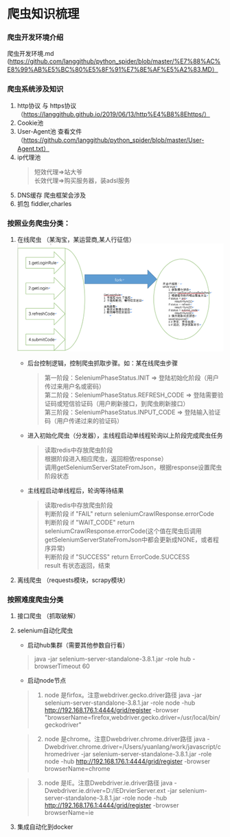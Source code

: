 
# 爬虫知识梳理

### 爬虫开发环境介绍 
爬虫开发环境.md (https://github.com/langgithub/python_spider/blob/master/%E7%88%AC%E8%99%AB%E5%BC%80%E5%8F%91%E7%8E%AF%E5%A2%83.MD）

### 爬虫系统涉及知识
1. http协议 与 https协议 （https://langgithub.github.io/2019/06/13/http%E4%B8%8Ehttps/）
2. Cookie池
3. User-Agent池 查看文件 （https://github.com/langgithub/python_spider/blob/master/User-Agent.txt）
4. ip代理池
    > 短效代理=>站大爷</br>
    > 长效代理=>购买服务器，装adsl服务
5. DNS缓存 爬虫框架会涉及
6. 抓包 fiddler,charles

### 按照业务爬虫分类：
1. 在线爬虫 （某淘宝，某运营商,某人行征信）
![在线爬虫](在线爬虫设计.png)
    * 后台控制逻辑，控制爬虫抓取步骤。如：某在线爬虫步骤
        > 第一阶段：SeleniumPhaseStatus.INIT => 登陆初始化阶段（用户传过来用户名或密码）</br>
        > 第二阶段：SeleniumPhaseStatus.REFRESH_CODE => 登陆需要验证码或短信验证码（用户刷新接口，到爬虫刷新接口）</br>
        > 第三阶段：SeleniumPhaseStatus.INPUT_CODE => 登陆输入验证码（用户传递过来的验证码）
    * 进入初始化爬虫（分发器），主线程启动单线程轮询以上阶段完成爬虫任务
        > 读取redis中存放爬虫阶段</br>
        > 根据阶段进入相应爬虫，返回相依response）</br>
        > 调用getSeleniumServerStateFromJson，根据response设置爬虫阶段状态
    * 主线程启动单线程后，轮询等待结果
        > 读取redis中存放爬虫阶段</br>
        > 判断阶段 if "FAIL" return seleniumCrawlResponse.errorCode</br>
        > 判断阶段 if "WAIT_CODE" return seleniumCrawlResponse.errorCode(这个值在爬虫后调用getSeleniumServerStateFromJson中都会更新成NONE，或者程序异常)</br>
        > 判断阶段 if "SUCCESS" return ErrorCode.SUCCESS</br>
        > result 有状态返回，结束
        
2. 离线爬虫 （requests模块，scrapy模块）

### 按照难度爬虫分类
1. 接口爬虫 （抓取破解）
2. selenium自动化爬虫
    * 启动hub集群（需要其他参数自行看）
    > java -jar selenium-server-standalone-3.8.1.jar -role hub -browserTimeout 60
    
    * 启动node节点
    > 1. node 是firfox。注意webdriver.gecko.driver路径
    java -jar selenium-server-standalone-3.8.1.jar -role node  -hub http://192.168.176.1:4444/grid/register  -browser  "browserName=firefox,webdriver.gecko.driver=/usr/local/bin/geckodriver"
    
    > 2. node 是chrome。注意Dwebdriver.chrome.driver路径
    java  -Dwebdriver.chrome.driver=/Users/yuanlang/work/javascript/chromedriver -jar selenium-server-standalone-3.8.1.jar -role node  -hub http://192.168.176.1:4444/grid/register  -browser  browserName=chrome
    
    > 3. node 是IE。注意Dwebdriver.ie.driver路径
    java  -Dwebdriver.ie.driver=D:/IEDrvierServer.ext -jar selenium-server-standalone-3.8.1.jar -role node  -hub http://192.168.176.1:4444/grid/register  -browser  browserName=ie
3. 集成自动化到docker